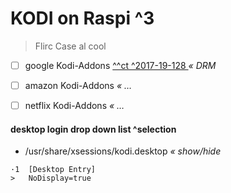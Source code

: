 # KODI on Raspi ^3
> Flirc Case al cool

- [ ] google Kodi-Addons [ ^^ct ^2017-19-128 ](https://ct.de/y7ve) _« DRM_
- [ ] amazon Kodi-Addons _« …_
- [ ] netflix Kodi-Addons _« …_


#### desktop login drop down list ^selection
* /usr/share/xsessions/kodi.desktop _«  show/hide_
```
·1  [Desktop Entry]
>   NoDisplay=true
```